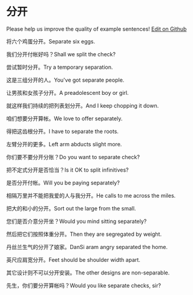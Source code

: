 # 分开

Please help us improve the quality of example sentences! [Edit on Github](https://github.com/jiyushe/jiyu-example-sentence-source/blob/main/chinese/fenkai.md)

<p><span class="chinese">将六个鸡蛋分开。</span><span class="english">Separate six eggs.</span></p>

<p><span class="chinese">我们分开付帐好吗？</span><span class="english">Shall we split the check?</span></p>

<p><span class="chinese">尝试暂时分开。</span><span class="english">Try a temporary separation.</span></p>

<p><span class="chinese">这是三组分开的人。</span><span class="english">You've got separate people.</span></p>

<p><span class="chinese">让男孩和女孩子分开。</span><span class="english">A preadolescent boy or girl.</span></p>

<p><span class="chinese">就这样我们持续的把列表划分开。</span><span class="english">And I keep chopping it down.</span></p>

<p><span class="chinese">咱们想要分开算帐。</span><span class="english">We love to offer separately.</span></p>

<p><span class="chinese">得把这齿根分开。</span><span class="english">I have to separate the roots.</span></p>

<p><span class="chinese">左臂分开的更多。</span><span class="english">Left arm abducts slight more.</span></p>

<p><span class="chinese">你们要不要分开分账？</span><span class="english">Do you want to separate check?</span></p>

<p><span class="chinese">把不定式分开是否恰当？</span><span class="english">Is it OK to split infinitives?</span></p>

<p><span class="chinese">是否分开付帐。</span><span class="english">Will you be paying separately?</span></p>

<p><span class="chinese">相隔万里并不能把我爱的人与我分开。</span><span class="english">He calls to me across the miles.</span></p>

<p><span class="chinese">把大的和小的分开。</span><span class="english">Sort out the large from the small.</span></p>

<p><span class="chinese">您们是否介意分开坐？</span><span class="english">Would you mind sitting separately?</span></p>

<p><span class="chinese">然后把它们按照体重分开。</span><span class="english">Then they are segregated by weight.</span></p>

<p><span class="chinese">丹丝兰生气的分开了娘家。</span><span class="english">DanSi aram angry separated the home.</span></p>

<p><span class="chinese">英尺应肩宽分开。</span><span class="english">Feet should be shoulder width apart.</span></p>

<p><span class="chinese">其它设计则不可以分开安装。</span><span class="english">The other designs are non-separable.</span></p>

<p><span class="chinese">先生，你们要分开算帐吗？</span><span class="english">Would you like separate checks, sir?</span></p>

